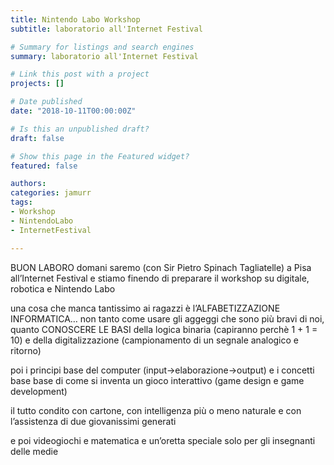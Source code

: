 ```yaml
---
title: Nintendo Labo Workshop
subtitle: laboratorio all'Internet Festival

# Summary for listings and search engines
summary: laboratorio all'Internet Festival

# Link this post with a project
projects: []

# Date published
date: "2018-10-11T00:00:00Z"

# Is this an unpublished draft?
draft: false

# Show this page in the Featured widget?
featured: false

authors:
categories: jamurr
tags:
- Workshop
- NintendoLabo
- InternetFestival

---
```


BUON LABORO
domani saremo (con Sir Pietro Spinach Tagliatelle) a Pisa all’Internet Festival e stiamo finendo di preparare il workshop su digitale, robotica e Nintendo Labo

una cosa che manca tantissimo ai ragazzi è l’ALFABETIZZAZIONE INFORMATICA… non tanto come usare gli aggeggi che sono più bravi di noi, quanto CONOSCERE LE BASI della logica binaria (capiranno perchè 1 + 1 = 10) e della digitalizzazione (campionamento di un segnale analogico e ritorno)

poi i principi base del computer (input->elaborazione->output) e i concetti base base di come si inventa un gioco interattivo (game design e game development)

il tutto condito con cartone, con intelligenza più o meno naturale e con l’assistenza di due giovanissimi generati

e poi videogiochi e matematica e un’oretta speciale solo per gli insegnanti delle medie

